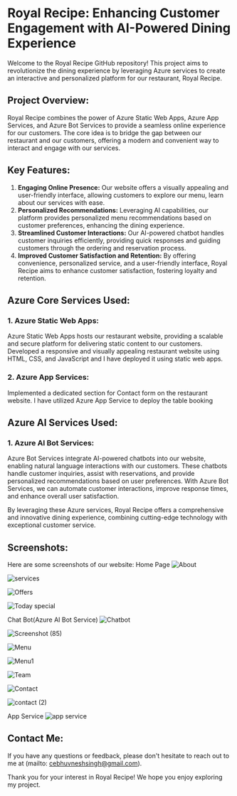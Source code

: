 # Royal Recipe: Enhancing Customer Engagement with AI-Powered Dining Experience

Welcome to the Royal Recipe GitHub repository! This project aims to revolutionize the dining experience by leveraging Azure services to create an interactive and personalized platform for our restaurant, Royal Recipe.

## Project Overview:
Royal Recipe combines the power of Azure Static Web Apps, Azure App Services, and Azure Bot Services to provide a seamless online experience for our customers. The core idea is to bridge the gap between our restaurant and our customers, offering a modern and convenient way to interact and engage with our services.

## Key Features:
1. **Engaging Online Presence:** Our website offers a visually appealing and user-friendly interface, allowing customers to explore our menu, learn about our services with ease.
2. **Personalized Recommendations:** Leveraging AI capabilities, our platform provides personalized menu recommendations based on customer preferences, enhancing the dining experience.
3. **Streamlined Customer Interactions:** Our AI-powered chatbot handles customer inquiries efficiently, providing quick responses and guiding customers through the ordering and reservation process.
4. **Improved Customer Satisfaction and Retention:** By offering convenience, personalized service, and a user-friendly interface, Royal Recipe aims to enhance customer satisfaction, fostering loyalty and retention.

## Azure Core Services Used:

### 1. Azure Static Web Apps:
Azure Static Web Apps hosts our restaurant website, providing a scalable and secure platform for delivering static content to our customers. Developed a responsive and visually appealing restaurant website using HTML, CSS, and JavaScript and I have deployed it using static web apps.

### 2. Azure App Services:
Implemented a dedicated section for Contact form on the restaurant website. I have utilized Azure App Service to deploy the table booking

## Azure AI Services Used:

### 1. Azure AI Bot Services:
Azure Bot Services integrate AI-powered chatbots into our website, enabling natural language interactions with our customers. These chatbots handle customer inquiries, assist with reservations, and provide personalized recommendations based on user preferences. With Azure Bot Services, we can automate customer interactions, improve response times, and enhance overall user satisfaction.

By leveraging these Azure services, Royal Recipe offers a comprehensive and innovative dining experience, combining cutting-edge technology with exceptional customer service.

## Screenshots:
Here are some screenshots of our website:
Home Page
![About](https://github.com/eswar17v/FRT/assets/120295896/99cfa7ac-580f-4edb-8532-cf4019638b4d)

![services](https://github.com/eswar17v/FRT/assets/120295896/e46c94ec-4179-4eee-b73f-5e0541dad935)

![Offers](https://github.com/eswar17v/FRT/assets/120295896/83a44802-7876-411b-8222-e67356f307e6)

![Today special](https://github.com/eswar17v/FRT/assets/120295896/9aba8d0a-20ef-48ba-9114-a965f601e7dc)

Chat Bot(Azure AI Bot Service)
![Chatbot](https://github.com/eswar17v/FRT/assets/120295896/5732c2b0-1654-40d2-be4f-d91f7d670ec5) 

![Screenshot (85)](https://github.com/eswar17v/FRT/assets/120295896/6a500b8a-6636-4273-8030-46c3bfc817f8)

![Menu](https://github.com/eswar17v/FRT/assets/120295896/bea798f9-ee9a-47d2-bfea-2b5064b2c711)

![Menu1](https://github.com/eswar17v/FRT/assets/120295896/660ccf8c-91b4-4b37-9475-2cb5dfc5d588)

![Team](https://github.com/eswar17v/FRT/assets/120295896/7a16db00-306e-4ffe-bff0-72ddf287de91)

![Contact](https://github.com/eswar17v/FRT/assets/120295896/fc865d44-e40b-4682-a8ff-1c3a0bf278c7)

![contact (2)](https://github.com/eswar17v/FRT/assets/120295896/a3b89fb1-1d2e-44b9-91ff-2184abd55a44)

App Service
![app service](https://github.com/eswar17v/FRT/assets/120295896/0acabf83-88f3-4b1a-9c48-e4a379e289b1)


## Contact Me:
If you have any questions or feedback, please don't hesitate to reach out to me at (mailto: cebhuvneshsingh@gmail.com).

Thank you for your interest in Royal Recipe! We hope you enjoy exploring my project.
